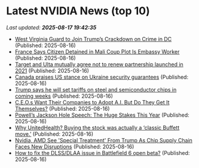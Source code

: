# Latest NVIDIA News (top 10)
_Last updated: **2025-08-17 19:42:35**_

- [West Virginia Guard to Join Trump’s Crackdown on Crime in DC](https://biztoc.com/x/25d06de65f5a2eac) (Published: 2025-08-16)
- [France Says Citizen Detained in Mali Coup Plot Is Embassy Worker](https://biztoc.com/x/e8eebcd66aa540d3) (Published: 2025-08-16)
- [Target and Ulta mutually agree not to renew partnership launched in 2021](https://biztoc.com/x/68e963afb7203d60) (Published: 2025-08-16)
- [Canada praises US stance on Ukraine security guarantees](https://biztoc.com/x/87231702ccdb056b) (Published: 2025-08-16)
- [Trump says he will set tariffs on steel and semiconductor chips in coming weeks](https://biztoc.com/x/30dfc45e8a5c0bdc) (Published: 2025-08-16)
- [C.E.O.s Want Their Companies to Adopt A.I. But Do They Get It Themselves?](https://biztoc.com/x/f7e4fc7f160ee934) (Published: 2025-08-16)
- [Powell’s Jackson Hole Speech: The Huge Stakes This Year](https://biztoc.com/x/ce94145e9a8671f9) (Published: 2025-08-16)
- [Why UnitedHealth? Buying the stock was actually a ‘classic Buffett move.’](https://biztoc.com/x/7357567174a59f94) (Published: 2025-08-16)
- [Nvidia, AMD See 'Special Treatment' From Trump As Chip Supply Chain Faces New Disruptions](https://biztoc.com/x/abcaee3f218f1f42) (Published: 2025-08-16)
- [How to fix the DLSS/DLAA issue in Battlefield 6 open beta?](https://timesofindia.indiatimes.com/sports/esports/news/how-to-fix-the-dlss-dlaa-issue-in-battlefield-6-open-beta/articleshow/123337826.cms) (Published: 2025-08-16)
